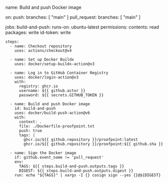 name: Build and push Docker image

on:
  push:
    branches: [ "main" ]
  pull_request:
    branches: [ "main" ]

jobs:
  build-and-push:
    runs-on: ubuntu-latest
    permissions:
      contents: read
      packages: write
      id-token: write

    steps:
      - name: Checkout repository
        uses: actions/checkout@v4

      - name: Set up Docker Buildx
        uses: docker/setup-buildx-action@v3

      - name: Log in to GitHub Container Registry
        uses: docker/login-action@v3
        with:
          registry: ghcr.io
          username: ${{ github.actor }}
          password: ${{ secrets.GITHUB_TOKEN }}

      - name: Build and push Docker image
        id: build-and-push
        uses: docker/build-push-action@v6
        with:
          context: .
          file: ./Dockerfile-proofpoint.txt
          push: true
          tags: |
            ghcr.io/${{ github.repository }}/proofpoint:latest
            ghcr.io/${{ github.repository }}/proofpoint:${{ github.sha }}

      - name: Sign the Docker image
        if: github.event_name != 'pull_request'
        env:
          TAGS: ${{ steps.build-and-push.outputs.tags }}
          DIGEST: ${{ steps.build-and-push.outputs.digest }}
        run: echo "${TAGS}" | xargs -I {} cosign sign --yes {}@${DIGEST}
